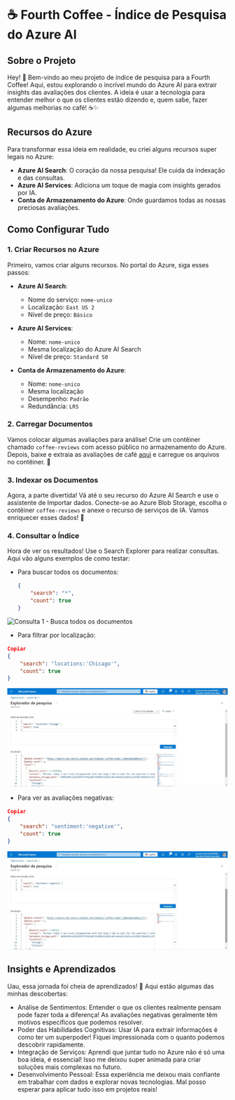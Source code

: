 # ☕ Fourth Coffee - Índice de Pesquisa do Azure AI

## Sobre o Projeto
Hey! 👋 Bem-vindo ao meu projeto de índice de pesquisa para a Fourth Coffee! Aqui, estou explorando o incrível mundo do Azure AI para extrair insights das avaliações dos clientes. A ideia é usar a tecnologia para entender melhor o que os clientes estão dizendo e, quem sabe, fazer algumas melhorias no café! ☕✨

## Recursos do Azure
Para transformar essa ideia em realidade, eu criei alguns recursos super legais no Azure:

- **Azure AI Search**: O coração da nossa pesquisa! Ele cuida da indexação e das consultas.
- **Azure AI Services**: Adiciona um toque de magia com insights gerados por IA.
- **Conta de Armazenamento do Azure**: Onde guardamos todas as nossas preciosas avaliações.

## Como Configurar Tudo

### 1. Criar Recursos no Azure
Primeiro, vamos criar alguns recursos. No portal do Azure, siga esses passos:

- **Azure AI Search**:
  - Nome do serviço: `nome-unico`
  - Localização: `East US 2`
  - Nível de preço: `Básico`

- **Azure AI Services**:
  - Nome: `nome-unico`
  - Mesma localização do Azure AI Search
  - Nível de preço: `Standard S0`

- **Conta de Armazenamento do Azure**:
  - Nome: `nome-unico`
  - Mesma localização
  - Desempenho: `Padrão`
  - Redundância: `LRS`

### 2. Carregar Documentos
Vamos colocar algumas avaliações para análise! Crie um contêiner chamado `coffee-reviews` com acesso público no armazenamento do Azure. Depois, baixe e extraia as avaliações de café [aqui](https://aka.ms/mslearn-coffee-reviews) e carregue os arquivos no contêiner. 🥳

### 3. Indexar os Documentos
Agora, a parte divertida! Vá até o seu recurso do Azure AI Search e use o assistente de Importar dados. Conecte-se ao Azure Blob Storage, escolha o contêiner `coffee-reviews` e anexe o recurso de serviços de IA. Vamos enriquecer esses dados! 🌟

### 4. Consultar o Índice
Hora de ver os resultados! Use o Search Explorer para realizar consultas. Aqui vão alguns exemplos de como testar:

- Para buscar todos os documentos:

  ```json
  {
      "search": "*",
      "count": true
  }

 ![Consulta 1 - Busca todos os documentos](./images/1.jpg)

- Para filtrar por localização:

```json
Copiar
{
    "search": "locations:'Chicago'",
    "count": true
}
```

 ![Consulta 2 - Filtra por localização](./images/2.jpg)

- Para ver as avaliações negativas:

```json
Copiar
{
    "search": "sentiment:'negative'",
    "count": true
}
```

 ![Consulta 3 - Busca avaliações negativas](./images/3.jpg)

## Insights e Aprendizados
Uau, essa jornada foi cheia de aprendizados! 🚀 Aqui estão algumas das minhas descobertas:

* Análise de Sentimentos: Entender o que os clientes realmente pensam pode fazer toda a diferença! As avaliações negativas geralmente têm motivos específicos que podemos resolver.
* Poder das Habilidades Cognitivas: Usar IA para extrair informações é como ter um superpoder! Fiquei impressionada com o quanto podemos descobrir rapidamente.
* Integração de Serviços: Aprendi que juntar tudo no Azure não é só uma boa ideia, é essencial! Isso me deixou super animada para criar soluções mais complexas no futuro.
* Desenvolvimento Pessoal: Essa experiência me deixou mais confiante em trabalhar com dados e explorar novas tecnologias. Mal posso esperar para aplicar tudo isso em projetos reais!

